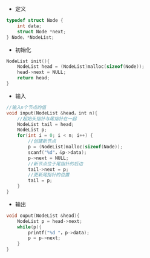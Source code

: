 <!--
 * @Description: 
 * @Version: 1.0
 * @Author: DaLao
 * @Email: dalao_li@163.com
 * @Date: 2021-10-06 13:11:32
 * @LastEditors: DaLao
 * @LastEditTime: 2021-11-13 23:24:53
-->


- 定义

```c++
typedef struct Node {
	int data;
	struct Node *next;
} Node，*NodeList;
```

- 初始化

```c++
NodeList init(){
    NodeList head = (NodeList)malloc(sizeof(Node));
	head->next = NULL;
    return head;
}
```

- 输入

```c++
//输入n个节点的值
void input(NodeList &head，int n){
	//起始头指针与尾指针在一起
	NodeList tail = head;
	NodeList p;
	for(int i = 0; i < n; i++) {
        //创建新节点
	    p = (NodeList)malloc(sizeof(Node));
	    scanf("%d"，&p->data);
	    p->next = NULL;
        //新节点位于尾指针的后边
		tail->next = p;
        //更新尾指针的位置
		tail = p;
	}
}
```

- 输出

```c++
void ouput(NodeList &head){
    NodeList p = head->next;
    while(p){
        printf("%d "，p->data);
        p = p->next;
    }
}
```

